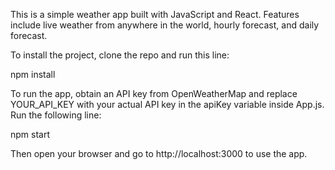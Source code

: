 This is a simple weather app built with JavaScript and React. Features include live weather from anywhere in the world, hourly forecast, and daily forecast.

To install the project, clone the repo and run this line:

npm install

To run the app, obtain an API key from OpenWeatherMap and replace YOUR_API_KEY with your actual API key in the apiKey variable inside App.js.
Run the following line:

npm start

Then open your browser and go to http://localhost:3000 to use the app.
